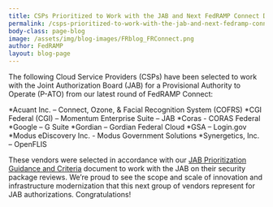 ```yaml
---
title: CSPs Prioritized to Work with the JAB and Next FedRAMP Connect Due Date 
permalink: /csps-prioritized-to-work-with-the-jab-and-next-fedramp-connect-due-date/
body-class: page-blog
image: /assets/img/blog-images/FRblog_FRConnect.png
author: FedRAMP
layout: blog-page
---
```

The following Cloud Service Providers (CSPs) have been selected to work with the Joint Authorization Board (JAB) for a Provisional Authority to Operate (P-ATO) from our latest round of FedRAMP Connect:

*Acuant Inc. – Connect, Ozone, & Facial Recognition System (COFRS) 
*CGI Federal (CGI) – Momentum Enterprise Suite – JAB 
*Coras - CORAS Federal
*Google – G Suite
*Gordian – Gordian Federal Cloud 
*GSA – Login.gov
*Modus eDiscovery Inc. - Modus Government Solutions 
*Synergetics, Inc. – OpenFLIS

These vendors were selected in accordance with our <a href="https://www.fedramp.gov/assets/resources/documents/CSP_JAB_P-ATO_Prioritization_Criteria_and_Guidance.pdf">JAB Prioritization Guidance and Criteria</a> document to work with the JAB on their security package reviews. We’re proud to see the scope and scale of innovation and infrastructure modernization that this next group of vendors represent for JAB authorizations. Congratulations!










